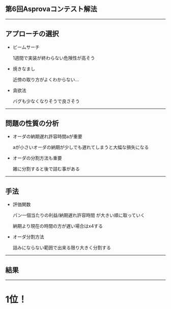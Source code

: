 ## 第6回Asprovaコンテスト解法

---

## アプローチの選択

- ビームサーチ

  1週間で実装が終わらない危険性が高そう
- 焼きなまし

  近傍の取り方がよくわからない…
- 貪欲法
  
  バグも少なくなりそうで良さそう

---

## 問題の性質の分析

- オーダの納期遅れ許容時間aが重要

  aが小さいオーダの納期が少しでも遅れてしまうと大幅な損失になる

- オーダの分割方法も重要
 
  雑に分割すると後で詰む事がある
---

## 手法

- 評価関数

  パン一個当たりの利益/納期遅れ許容時間 が大きい順に取っていく
  
    納期より現在の時間の方が遅い場合はx4する
    
- オーダ分割方法

  詰みにならない範囲で出来る限り大きく分割する
  

---

## 結果

---

# 1位！

